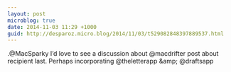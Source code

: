 ```yaml
---
layout: post
microblog: true
date: 2014-11-03 11:29 +1000
guid: http://desparoz.micro.blog/2014/11/03/t529082848397889537.html
---
```

.@MacSparky I’d love to see a discussion about @macdrifter post about recipient last. Perhaps incorporating @theletterapp &amp;amp; @draftsapp
